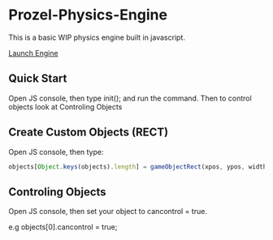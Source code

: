 # Prozel-Physics-Engine
This is a basic WIP physics engine built in javascript.

[Launch Engine](https://jack7076.github.io/Prozel-Physics-Engine/ "Launch Engine")

## Quick Start
Open JS console, then type init(); and run the command.
Then to control objects look at Controling Objects

## Create Custom Objects (RECT)
Open JS console, then type:
```javascript
objects[Object.keys(objects).length] = gameObjectRect(xpos, ypos, width, height, [optional Parameters] name, color, xv, yv, show);
```

## Controling Objects
Open JS console, then set your object to cancontrol = true.

e.g
objects[0].cancontrol = true;
